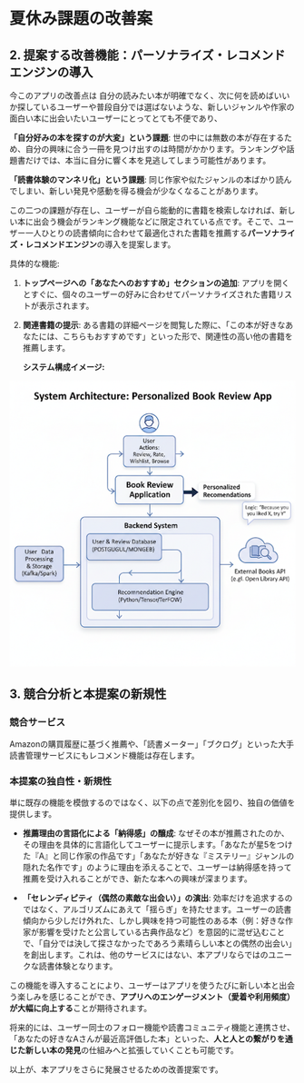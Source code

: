 # 夏休み課題の改善案

## 2. 提案する改善機能：パーソナライズ・レコメンドエンジンの導入
今このアプリの改善点は
自分の読みたい本が明確でなく、次に何を読めばいいか探しているユーザーや普段自分では選ばないような、新しいジャンルや作家の面白い本に出会いたいユーザーにとってとても不便であり、

**「自分好みの本を探すのが大変」という課題**:
    世の中には無数の本が存在するため、自分の興味に合う一冊を見つけ出すのは時間がかかります。ランキングや話題書だけでは、本当に自分に響く本を見逃してしまう可能性があります。

**「読書体験のマンネリ化」という課題**:
    同じ作家や似たジャンルの本ばかり読んでしまい、新しい発見や感動を得る機会が少なくなることがあります。

この二つの課題が存在し、ユーザーが自ら能動的に書籍を検索しなければ、新しい本に出会う機会がランキング機能などに限定されている点です。そこで、ユーザー一人ひとりの読書傾向に合わせて最適化された書籍を推薦する**パーソナライズ・レコメンドエンジン**の導入を提案します。

具体的な機能:
1.  **トップページへの「あなたへのおすすめ」セクションの追加**:
    アプリを開くとすぐに、個々のユーザーの好みに合わせてパーソナライズされた書籍リストが表示されます。

2.  **関連書籍の提示**:
    ある書籍の詳細ページを閲覧した際に、「この本が好きなあなたには、こちらもおすすめです」といった形で、関連性の高い他の書籍を推薦します。

    **システム構成イメージ:**


![システム構成イメージ](docs/unnamed.png)

## 3. 競合分析と本提案の新規性

### 競合サービス

Amazonの購買履歴に基づく推薦や、「読書メーター」「ブクログ」といった大手読書管理サービスにもレコメンド機能は存在します。

### 本提案の独自性・新規性

単に既存の機能を模倣するのではなく、以下の点で差別化を図り、独自の価値を提供します。

* **推薦理由の言語化による「納得感」の醸成**:
    なぜその本が推薦されたのか、その理由を具体的に言語化してユーザーに提示します。「あなたが星5をつけた『A』と同じ作家の作品です」「あなたが好きな『ミステリー』ジャンルの隠れた名作です」のように理由を添えることで、ユーザーは納得感を持って推薦を受け入れることができ、新たな本への興味が深まります。

* **「セレンディピティ（偶然の素敵な出会い）」の演出**:
    効率だけを追求するのではなく、アルゴリズムにあえて「揺らぎ」を持たせます。ユーザーの読書傾向から少しだけ外れた、しかし興味を持つ可能性のある本（例：好きな作家が影響を受けたと公言している古典作品など）を意図的に混ぜ込むことで、「自分では決して探さなかったであろう素晴らしい本との偶然の出会い」を創出します。これは、他のサービスにはない、本アプリならではのユニークな読書体験となります。

この機能を導入することにより、ユーザーはアプリを使うたびに新しい本と出会う楽しみを感じることができ、**アプリへのエンゲージメント（愛着や利用頻度）が大幅に向上する**ことが期待されます。

将来的には、ユーザー同士のフォロー機能や読書コミュニティ機能と連携させ、「あなたの好きなAさんが最近高評価した本」といった、**人と人との繋がりを通じた新しい本の発見**の仕組みへと拡張していくことも可能です。

以上が、本アプリをさらに発展させるための改善提案です。
